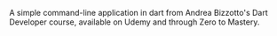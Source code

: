 A simple command-line application in dart from Andrea Bizzotto's Dart Developer course, available on Udemy and through Zero to Mastery.
